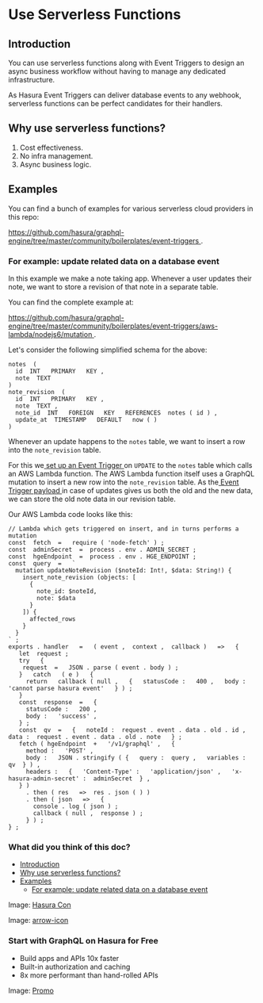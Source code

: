 # Use Serverless Functions

## Introduction​

You can use serverless functions along with Event Triggers to design an
async business workflow without having to manage any dedicated
infrastructure.

As Hasura Event Triggers can deliver database events to any webhook,
serverless functions can be perfect candidates for their handlers.

## Why use serverless functions?​

1. Cost effectiveness.
2. No infra management.
3. Async business logic.


## Examples​

You can find a bunch of examples for various serverless cloud providers
in this repo:

[ https://github.com/hasura/graphql-engine/tree/master/community/boilerplates/event-triggers ](https://github.com/hasura/graphql-engine/tree/master/community/boilerplates/event-triggers).

### For example: update related data on a database event​

In this example we make a note taking app. Whenever a user updates their
note, we want to store a revision of that note in a separate table.

You can find the complete example at:

[ https://github.com/hasura/graphql-engine/tree/master/community/boilerplates/event-triggers/aws-lambda/nodejs6/mutation ](https://github.com/hasura/graphql-engine/tree/master/community/boilerplates/event-triggers/aws-lambda/nodejs6/mutation).

Let's consider the following simplified schema for the above:

```
notes  (
  id  INT   PRIMARY   KEY ,
  note  TEXT
)
note_revision  (
  id  INT   PRIMARY   KEY ,
  note  TEXT ,
  note_id  INT   FOREIGN   KEY   REFERENCES  notes ( id ) ,
  update_at  TIMESTAMP   DEFAULT   now ( )
)
```

Whenever an update happens to the `notes` table, we want to insert a row
into the `note_revision` table.

For this we[ set up an Event Trigger ](https://hasura.io/docs/latest/event-triggers/create-trigger/)on `UPDATE` to the `notes` table which calls an AWS Lambda function. The AWS Lambda
function itself uses a GraphQL mutation to insert a new row into the `note_revision` table. As the[ Event Trigger payload ](https://hasura.io/docs/latest/event-triggers/payload/)in case of updates gives us both the old and the new data, we can store
the old note data in our revision table.

Our AWS Lambda code looks like this:

```
// Lambda which gets triggered on insert, and in turns performs a mutation
const  fetch  =   require ( 'node-fetch' ) ;
const  adminSecret  =  process . env . ADMIN_SECRET ;
const  hgeEndpoint  =  process . env . HGE_ENDPOINT ;
const  query  =   `
  mutation updateNoteRevision ($noteId: Int!, $data: String!) {
    insert_note_revision (objects: [
      {
        note_id: $noteId,
        note: $data
      }
    ]) {
      affected_rows
    }
  }
` ;
exports . handler   =   ( event ,  context ,  callback )   =>   {
   let  request ;
   try   {
    request  =   JSON . parse ( event . body ) ;
   }   catch   ( e )   {
     return   callback ( null ,   {   statusCode :   400 ,   body :   'cannot parse hasura event'   } ) ;
   }
   const  response  =   {
     statusCode :   200 ,
     body :   'success' ,
   } ;
   const  qv  =   {   noteId :  request . event . data . old . id ,   data :  request . event . data . old . note   } ;
   fetch ( hgeEndpoint  +   '/v1/graphql' ,   {
     method :   'POST' ,
     body :   JSON . stringify ( {   query :  query ,   variables :  qv  } ) ,
     headers :   {   'Content-Type' :   'application/json' ,   'x-hasura-admin-secret' :  adminSecret  } ,
   } )
     . then ( res   =>  res . json ( ) )
     . then ( json   =>   {
       console . log ( json ) ;
       callback ( null ,  response ) ;
     } ) ;
} ;
```

### What did you think of this doc?

- [ Introduction ](https://hasura.io/docs/latest/event-triggers/serverless/#introduction)
- [ Why use serverless functions? ](https://hasura.io/docs/latest/event-triggers/serverless/#why-use-serverless-functions)
- [ Examples ](https://hasura.io/docs/latest/event-triggers/serverless/#examples)
    - [ For example: update related data on a database event ](https://hasura.io/docs/latest/event-triggers/serverless/#for-example-update-related-data-on-a-database-event)


Image: [ Hasura Con ](https://res.cloudinary.com/dh8fp23nd/image/upload/v1686154570/hasura-con-2023/has-con-light-date_r2a2ud.png)

Image: [ arrow-icon ](https://res.cloudinary.com/dh8fp23nd/image/upload/v1683723549/main-web/chevron-right_ldbi7d.png)

### Start with GraphQL on Hasura for Free

- Build apps and APIs 10x faster
- Built-in authorization and caching
- 8x more performant than hand-rolled APIs


Image: [ Promo ](https://hasura.io/docs/assets/images/hasura-free-ff60e409244e0ea12b5a3045d1a9096b.png)